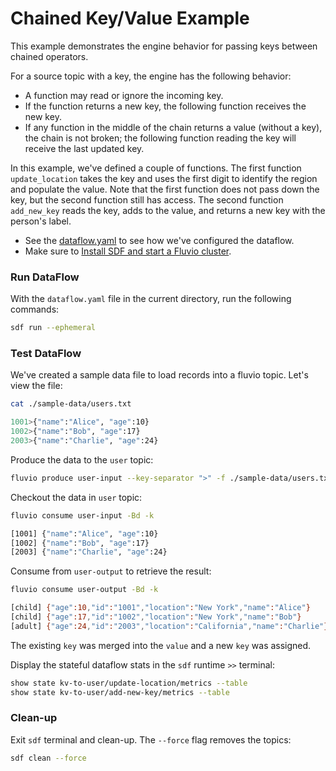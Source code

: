 # Chained Key/Value Example

This example demonstrates the engine behavior for passing keys between chained operators.

For a source topic with a key, the engine has the following behavior:

* A function may read or ignore the incoming key.
* If the function returns a new key, the following function receives the new key.
* If any function in the middle of the chain returns a value (without a key), the chain is not broken; the following function reading the key will receive the last updated key.


In this example, we've defined a couple of functions. The first function `update_location` takes the key and uses the first digit to identify the region and populate the value. Note that the first function does not pass down the key, but the second function still has access. The second function `add_new_key` reads the key, adds to the value, and returns a new key with the person's label.

* See the [dataflow.yaml](./dataflow.yaml) to see how we've configured the dataflow.
* Make sure to [Install SDF and start a Fluvio cluster].

### Run DataFlow

With the `dataflow.yaml` file in the current directory, run the following commands:

```bash
sdf run --ephemeral
```

### Test DataFlow

We've created a sample data file to load records into a fluvio topic. Let's view the file:

```bash
cat ./sample-data/users.txt
```

```bash
1001>{"name":"Alice", "age":10}
1002>{"name":"Bob", "age":17}
2003>{"name":"Charlie", "age":24}
```

Produce the data to the `user` topic:

```bash
fluvio produce user-input --key-separator ">" -f ./sample-data/users.txt
```

Checkout the data in `user` topic:

```bash
fluvio consume user-input -Bd -k
```

```bash
[1001] {"name":"Alice", "age":10}
[1002] {"name":"Bob", "age":17}
[2003] {"name":"Charlie", "age":24}
```

Consume from `user-output` to retrieve the result:

```bash
fluvio consume user-output -Bd -k
```

```bash
[child] {"age":10,"id":"1001","location":"New York","name":"Alice"}
[child] {"age":17,"id":"1002","location":"New York","name":"Bob"}
[adult] {"age":24,"id":"2003","location":"California","name":"Charlie"}
```

The existing `key` was merged into the `value` and a new `key` was assigned.

Display the stateful dataflow stats in the `sdf` runtime `>>` terminal:

```bash
show state kv-to-user/update-location/metrics --table
show state kv-to-user/add-new-key/metrics --table
```

### Clean-up

Exit `sdf` terminal and clean-up. The `--force` flag removes the topics:

```bash
sdf clean --force
```

[Install SDF and start a Fluvio cluster]: /README.MD#prerequisites